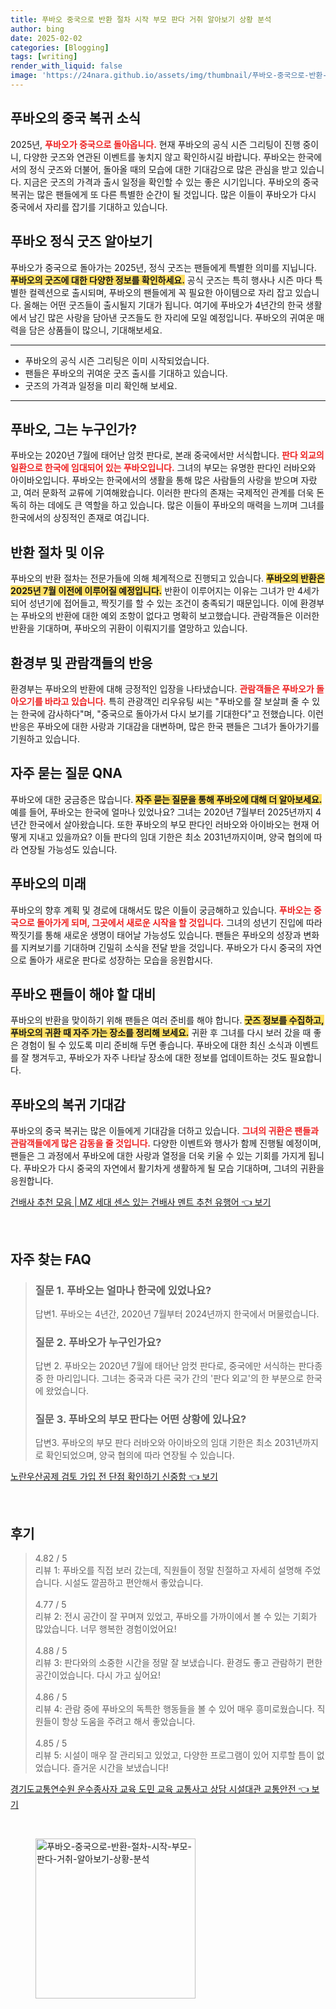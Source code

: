 ```yaml
---
title: 푸바오 중국으로 반환 절차 시작 부모 판다 거취 알아보기 상황 분석
author: bing
date: 2025-02-02
categories: [Blogging]
tags: [writing]
render_with_liquid: false
image: 'https://24nara.github.io/assets/img/thumbnail/푸바오-중국으로-반환-절차-시작-부모-판다-거취-알아보기-상황-분석.webp'
---
```



<h2 id='푸바오의_중국_복귀'>푸바오의 중국 복귀 소식</h2>

<p>2025년, <b><span style="color: #ee2323;">푸바오가 중국으로 돌아옵니다.</span></b> 현재 푸바오의 공식 시즌 그리팅이 진행 중이니, 다양한 굿즈와 연관된 이벤트를 놓치지 않고 확인하시길 바랍니다. 푸바오는 한국에서의 정식 굿즈와 더불어, 돌아올 때의 모습에 대한 기대감으로 많은 관심을 받고 있습니다. 지금은 굿즈의 가격과 출시 일정을 확인할 수 있는 좋은 시기입니다. 푸바오의 중국 복귀는 많은 팬들에게 또 다른 특별한 순간이 될 것입니다. 많은 이들이 푸바오가 다시 중국에서 자리를 잡기를 기대하고 있습니다.</p>

<h2 id='푸바오_정식_굿즈_정보'>푸바오 정식 굿즈 알아보기</h2>

<p>푸바오가 중국으로 돌아가는 2025년, 정식 굿즈는 팬들에게 특별한 의미를 지닙니다. <b><span style="background-color: #ffe066;">푸바오의 굿즈에 대한 다양한 정보를 확인하세요.</span></b> 공식 굿즈는 특히 행사나 시즌 마다 특별한 컬렉션으로 출시되며, 푸바오의 팬들에게 꼭 필요한 아이템으로 자리 잡고 있습니다. 올해는 어떤 굿즈들이 출시될지 기대가 됩니다. 여기에 푸바오가 4년간의 한국 생활에서 남긴 많은 사랑을 담아낸 굿즈들도 한 자리에 모일 예정입니다. 푸바오의 귀여운 매력을 담은 상품들이 많으니, 기대해보세요.</p>

<hr />

<ul>
    <li>푸바오의 공식 시즌 그리팅은 이미 시작되었습니다.</li>
    <li>팬들은 푸바오의 귀여운 굿즈 출시를 기대하고 있습니다.</li>
    <li>굿즈의 가격과 일정을 미리 확인해 보세요.</li>
</ul>

<hr />

<h2 id='푸바오_정체성과_역할'>푸바오, 그는 누구인가?</h2>

<p>푸바오는 2020년 7월에 태어난 암컷 판다로, 본래 중국에서만 서식합니다. <b><span style="color: #ee2323;">판다 외교의 일환으로 한국에 임대되어 있는 푸바오입니다.</span></b> 그녀의 부모는 유명한 판다인 러바오와 아이바오입니다. 푸바오는 한국에서의 생활을 통해 많은 사람들의 사랑을 받으며 자랐고, 여러 문화적 교류에 기여해왔습니다. 이러한 판다의 존재는 국제적인 관계를 더욱 돈독히 하는 데에도 큰 역할을 하고 있습니다. 많은 이들이 푸바오의 매력을 느끼며 그녀를 한국에서의 상징적인 존재로 여깁니다.</p>

<h2 id='푸바오_반환_절차_및_이유'>반환 절차 및 이유</h2>

<p>푸바오의 반환 절차는 전문가들에 의해 체계적으로 진행되고 있습니다. <b><span style="background-color: #ffe066;">푸바오의 반환은 2025년 7월 이전에 이루어질 예정입니다.</span></b> 반환이 이루어지는 이유는 그녀가 만 4세가 되어 성년기에 접어들고, 짝짓기를 할 수 있는 조건이 충족되기 때문입니다. 이에 환경부는 푸바오의 반환에 대한 예외 조항이 없다고 명확히 보고했습니다. 관람객들은 이러한 반환을 기대하며, 푸바오의 귀환이 이뤄지기를 열망하고 있습니다.</p>

<h2 id='관람객_반응'>환경부 및 관람객들의 반응</h2>

<p>환경부는 푸바오의 반환에 대해 긍정적인 입장을 나타냈습니다. <b><span style="color: #ee2323;">관람객들은 푸바오가 돌아오기를 바라고 있습니다.</span></b> 특히 관광객인 리우유팅 씨는 "푸바오를 잘 보살펴 줄 수 있는 한국에 감사하다"며, "중국으로 돌아가서 다시 보기를 기대한다"고 전했습니다. 이런 반응은 푸바오에 대한 사랑과 기대감을 대변하며, 많은 한국 팬들은 그녀가 돌아가기를 기원하고 있습니다.</p>

<h2 id='자주_묻는_질문'>자주 묻는 질문 QNA</h2>

<p>푸바오에 대한 궁금증은 많습니다. <b><span style="background-color: #ffe066;">자주 묻는 질문을 통해 푸바오에 대해 더 알아보세요.</span></b> 예를 들어, 푸바오는 한국에 얼마나 있었나요? 그녀는 2020년 7월부터 2025년까지 4년간 한국에서 살아왔습니다. 또한 푸바오의 부모 판다인 러바오와 아이바오는 현재 어떻게 지내고 있을까요? 이들 판다의 임대 기한은 최소 2031년까지이며, 양국 협의에 따라 연장될 가능성도 있습니다.</p>

<h2 id='푸바오의_미래'>푸바오의 미래</h2>

<p>푸바오의 향후 계획 및 경로에 대해서도 많은 이들이 궁금해하고 있습니다. <b><span style="color: #ee2323;">푸바오는 중국으로 돌아가게 되며, 그곳에서 새로운 시작을 할 것입니다.</span></b> 그녀의 성년기 진입에 따라 짝짓기를 통해 새로운 생명이 태어날 가능성도 있습니다. 팬들은 푸바오의 성장과 변화를 지켜보기를 기대하며 긴밀히 소식을 전달 받을 것입니다. 푸바오가 다시 중국의 자연으로 돌아가 새로운 판다로 성장하는 모습을 응원합시다.</p>

<h2 id='푸바오_팬들이_해야할_대비'>푸바오 팬들이 해야 할 대비</h2>

<p>푸바오의 반환을 맞이하기 위해 팬들은 여러 준비를 해야 합니다. <b><span style="background-color: #ffe066;">굿즈 정보를 수집하고, 푸바오의 귀환 때 자주 가는 장소를 정리해 보세요.</span></b> 귀환 후 그녀를 다시 보러 갔을 때 좋은 경험이 될 수 있도록 미리 준비해 두면 좋습니다. 푸바오에 대한 최신 소식과 이벤트를 잘 챙겨두고, 푸바오가 자주 나타날 장소에 대한 정보를 업데이트하는 것도 필요합니다.</p>

<h2 id='푸바오의_복귀_기대감'>푸바오의 복귀 기대감</h2>

<p>푸바오의 중국 복귀는 많은 이들에게 기대감을 더하고 있습니다. <b><span style="color: #ee2323;">그녀의 귀환은 팬들과 관람객들에게 많은 감동을 줄 것입니다.</span></b> 다양한 이벤트와 행사가 함께 진행될 예정이며, 팬들은 그 과정에서 푸바오에 대한 사랑과 열정을 더욱 키울 수 있는 기회를 가지게 됩니다. 푸바오가 다시 중국의 자연에서 활기차게 생활하게 될 모습 기대하며, 그녀의 귀환을 응원합니다.</p>


<p><a class="click-button" title="건배사 추천 모음 | MZ 세대 센스 있는 건배사 멘트 추천 유행어" href="https://24nara.github.io/posts/%EA%B1%B4%EB%B0%B0%EC%82%AC-%EC%B6%94%EC%B2%9C-%EB%AA%A8%EC%9D%8C-MZ-%EC%84%B8%EB%8C%80-%EC%84%BC%EC%8A%A4-%EC%9E%88%EB%8A%94-%EA%B1%B4%EB%B0%B0%EC%82%AC-%EB%A9%98%ED%8A%B8-%EC%B6%94%EC%B2%9C-%EC%9C%A0%ED%96%89%EC%96%B4/" rel="dofollow">건배사 추천 모음 | MZ 세대 센스 있는 건배사 멘트 추천 유행어 👈 보기</a></p><br>
<h2 id='자주_찾는_FAQ'>자주 찾는 FAQ</h2>
<div itemscope="" itemtype="https://schema.org/FAQPage"> 
<blockquote> 
<div itemscope="" itemprop="mainEntity" itemtype="https://schema.org/Question"> 
<h3 itemprop="name">질문 1. 푸바오는 얼마나 한국에 있었나요?</h3> 
<div itemscope="" itemprop="acceptedAnswer" itemtype="https://schema.org/Answer"> 
<span itemprop="text"> 
<p>답변1. 푸바오는 4년간, 2020년 7월부터 2024년까지 한국에서 머물렀습니다.</p> 
</span> 
</div> 
</div> 

<div itemscope="" itemprop="mainEntity" itemtype="https://schema.org/Question"> 
<h3 itemprop="name">질문 2. 푸바오가 누구인가요?</h3> 
<div itemscope="" itemprop="acceptedAnswer" itemtype="https://schema.org/Answer"> 
<span itemprop="text"> 
<p>답변 2. 푸바오는 2020년 7월에 태어난 암컷 판다로, 중국에만 서식하는 판다종 중 한 마리입니다. 그녀는 중국과 다른 국가 간의 '판다 외교'의 한 부분으로 한국에 왔었습니다.</p> 
</span> 
</div> 
</div> 

<div itemscope="" itemprop="mainEntity" itemtype="https://schema.org/Question"> 
<h3 itemprop="name">질문 3. 푸바오의 부모 판다는 어떤 상황에 있나요?</h3> 
<div itemscope="" itemprop="acceptedAnswer" itemtype="https://schema.org/Answer"> 
<span itemprop="text"> 
<p>답변3. 푸바오의 부모 판다 러바오와 아이바오의 임대 기한은 최소 2031년까지로 확인되었으며, 양국 협의에 따라 연장될 수 있습니다.</p> 
</span> 
</div> 
</div> 
</blockquote> 
</div>
<p><a class="click-button" title="노란우산공제 검토 가입 전 단점 확인하기 신중함" href="https://24nara.github.io/posts/%EB%85%B8%EB%9E%80%EC%9A%B0%EC%82%B0%EA%B3%B5%EC%A0%9C-%EA%B2%80%ED%86%A0-%EA%B0%80%EC%9E%85-%EC%A0%84-%EB%8B%A8%EC%A0%90-%ED%99%95%EC%9D%B8%ED%95%98%EA%B8%B0-%EC%8B%A0%EC%A4%91%ED%95%A8/" rel="dofollow">노란우산공제 검토 가입 전 단점 확인하기 신중함 👈 보기</a></p><br>
<h2 id='후기'>후기</h2>
<div itemscope itemtype="https://schema.org/Product">
  <blockquote>
  <div itemprop="review" itemscope itemtype="https://schema.org/Review">
      <div itemprop="reviewRating" itemscope itemtype="https://schema.org/Rating"> <span itemprop="ratingValue">4.82</span> / <span itemprop="bestRating">5</span> </div>
      <span itemprop="reviewBody">리뷰 1: 푸바오를 직접 보러 갔는데, 직원들이 정말 친절하고 자세히 설명해 주었습니다. 시설도 깔끔하고 편안해서 좋았습니다.</span>
  </div>
  <br>
  <div itemprop="review" itemscope itemtype="https://schema.org/Review">
      <div itemprop="reviewRating" itemscope itemtype="https://schema.org/Rating"> <span itemprop="ratingValue">4.77</span> / <span itemprop="bestRating">5</span> </div>
      <span itemprop="reviewBody">리뷰 2: 전시 공간이 잘 꾸며져 있었고, 푸바오를 가까이에서 볼 수 있는 기회가 많았습니다. 너무 행복한 경험이었어요!</span>
  </div>
  <br>
  <div itemprop="review" itemscope itemtype="https://schema.org/Review">
      <div itemprop="reviewRating" itemscope itemtype="https://schema.org/Rating"> <span itemprop="ratingValue">4.88</span> / <span itemprop="bestRating">5</span> </div>
      <span itemprop="reviewBody">리뷰 3: 판다와의 소중한 시간을 정말 잘 보냈습니다. 환경도 좋고 관람하기 편한 공간이었습니다. 다시 가고 싶어요!</span>
  </div>
  <br>
  <div itemprop="review" itemscope itemtype="https://schema.org/Review">
      <div itemprop="reviewRating" itemscope itemtype="https://schema.org/Rating"> <span itemprop="ratingValue">4.86</span> / <span itemprop="bestRating">5</span> </div>
      <span itemprop="reviewBody">리뷰 4: 관람 중에 푸바오의 독특한 행동들을 볼 수 있어 매우 흥미로웠습니다. 직원들이 항상 도움을 주려고 해서 좋았습니다.</span>
  </div>
  <br>
  <div itemprop="review" itemscope itemtype="https://schema.org/Review">
      <div itemprop="reviewRating" itemscope itemtype="https://schema.org/Rating"> <span itemprop="ratingValue">4.85</span> / <span itemprop="bestRating">5</span> </div>
      <span itemprop="reviewBody">리뷰 5: 시설이 매우 잘 관리되고 있었고, 다양한 프로그램이 있어 지루할 틈이 없었습니다. 즐거운 시간을 보냈습니다!</span>
  </div>
  </blockquote>
</div>
<p><a class="click-button" title="경기도교통연수원 운수종사자 교육 도민 교육 교통사고 상담 시설대관 교통안전" href="https://24nara.github.io/posts/%EA%B2%BD%EA%B8%B0%EB%8F%84%EA%B5%90%ED%86%B5%EC%97%B0%EC%88%98%EC%9B%90-%EC%9A%B4%EC%88%98%EC%A2%85%EC%82%AC%EC%9E%90-%EA%B5%90%EC%9C%A1-%EB%8F%84%EB%AF%BC-%EA%B5%90%EC%9C%A1-%EA%B5%90%ED%86%B5%EC%82%AC%EA%B3%A0-%EC%83%81%EB%8B%B4-%EC%8B%9C%EC%84%A4%EB%8C%80%EA%B4%80-%EA%B5%90%ED%86%B5%EC%95%88%EC%A0%84/" rel="dofollow">경기도교통연수원 운수종사자 교육 도민 교육 교통사고 상담 시설대관 교통안전 👈 보기</a></p><br>
<figure class="image"><img src="https://24nara.github.io/assets/img/thumbnail/푸바오-중국으로-반환-절차-시작-부모-판다-거취-알아보기-상황-분석.webp" alt="푸바오-중국으로-반환-절차-시작-부모-판다-거취-알아보기-상황-분석" width="256" height="256"></figure>